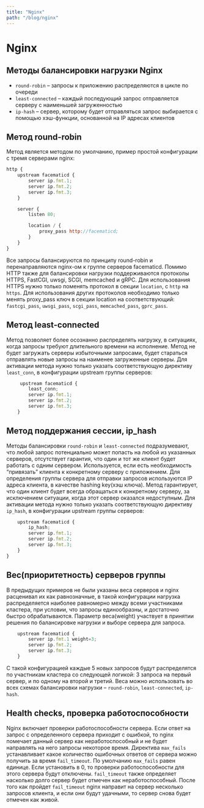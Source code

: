 ```yaml
---
title: "Nginx"
path: "/blog/nginx"
---
```


# Nginx

## Методы балансировки нагрузки Nginx
- `round-robin` – запросы к приложению распределяются в цикле по очереди
- `least-connected` – каждый последующий запрос отправляется серверу с наименьшей загруженностью
- `ip-hash` – сервер, которому будет отправляться запрос выбирается с помощью хэш-функции, основанной на IP адресах клиентов

## Метод round-robin
Метод является методом по умолчанию, пример простой конфигурации с тремя серверами nginx:
```javascript
http {
    upstream facematicd {
        server ip.fmt.1;
        server ip.fmt.2;
        server ip.fmt.3;
    }

    server {
        listen 80;

        location / {
            proxy_pass http://facematicd;
        }
    }
}
```
Все запросы балансируются по принципу round-robin и перенаправляются nginx-ом к группе серверов facematicd. Помимо HTTP также для балансировки нагрузки поддерживаются протоколы HTTPS, FastCGI, uwsgi, SCGI, memcached и gRPC.
Для использования HTTPS нужно только поменять протокол в секции `location`, с `http` на `https`.
Для использования других протоколов необходимо только менять proxy_pass ключ в секции location на соответствующий: `fastcgi_pass`, `uwsgi_pass`, `scgi_pass`, `memcached_pass`, `gprc_pass`.


## Метод least-connected

Метод позволяет более осознанно распределять нагрузку, в ситуациях, когда запросы требуют длительного времени на исполнение.
Метод не будет загружать серверы избыточными запросами, будет стараться отправлять новые запросы на наименее загруженные серверы.
Для активации метода нужно только указать соответствующую директиву `least_conn`, в конфигурации upstream группы серверов:

```javascript
     upstream facematicd {
        least_conn;
        server ip.fmt.1;
        server ip.fmt.2;
        server ip.fmt.3;
    }
```

## Метод поддержания сессии, ip_hash

Методы балансировки `round-robin` и `least-connected` подразумевают, что любой запрос потенциально может попасть на любой из указанных серверов, отсутствует гарантия, что один и тот же клиент будет работать с одним сервером. Используется, если есть необходимость “привязать” клиента к конкретному серверу с приложением.
Для определения группы сервера для отправки запросов используются IP адреса клиента, в качестве hashing key(хэш ключа). Метод гарантирует, что один клиент будет всегда обращаться к конкретному серверу, за исключением ситуации, когда этот сервер оказался недоступным.
Для активации метода нужно только указать соответствующую директиву `ip_hash`, в конфигурации upstream группы серверов:
```javascript
    upstream facematicd {
        ip_hash;
        server ip.fmt.1;
        server ip.fmt.2;
        server ip.fmt.3;
    }
}
```

## Вес(приоритетность) серверов группы
В предыдущих примеров не были указаны веса серверов и nginx расценивал их как равнозначные, в такой конфигурации нагрузка распределяется наиболее равномерно между всеми участниками кластера, при условии, что запросы единообразны, и достаточно быстро обрабатываются.
Параметр веса(weight) участвует в принятии решения по балансировке нагрузки и выборе сервера для запроса.
```javascript
    upstream facematicd {
        server ip.fmt.1 weight=3;
        server ip.fmt.2;
        server ip.fmt.3;
    }
```
С такой конфигурацией каждые 5 новых запросов будут распределятся по участникам кластера со следующей логикой: 3 запроса на первый сервер, и по одному на второй и третий. Веса можно использовать во всех схемах балансировки нагрузки – `round-robin`, `least-connected`, `ip-hash`.

## Health checks, проверка работоспособности

Nginx включает проверки работоспособности сервера. Если ответ на запрос с определенного сервера приходит с ошибкой, то nginx помечает данный сервер как неработоспособный и не будет направлять на него запросы некоторое время.
Директива `max_fails` устанавливает какое количество ошибочных ответов от сервера можно получить за время `fail_timeout`. По умолчанию `max_fails` равен единице. Если установить в 0, то проверки работоспособности для этого сервера будут отключены. `fail_timeout` также определяет насколько долго сервер будет отмечен как неработоспособный. После того как пройдет `fail_timeout` nginx направит на сервер несколько запросов клиента, и если они будут удачными, то сервер снова будет отмечен как живой.

